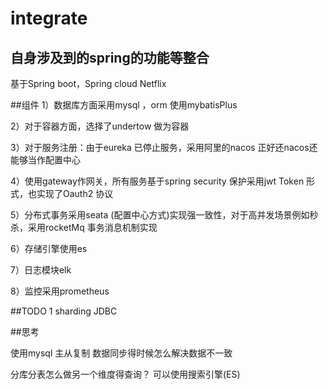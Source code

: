# integrate
## 自身涉及到的spring的功能等整合
基于Spring boot，Spring cloud Netflix

##组件
1）数据库方面采用mysql ，orm 使用mybatisPlus

2）对于容器方面，选择了undertow 做为容器

3）对于服务注册：由于eureka 已停止服务，采用阿里的nacos 正好还nacos还能够当作配置中心

4）使用gateway作网关，所有服务基于spring security 保护采用jwt Token 形式，也实现了Oauth2 协议

5）分布式事务采用seata (配置中心方式)实现强一致性，对于高并发场景例如秒杀，采用rocketMq 事务消息机制实现

6）存储引擎使用es

7）日志模块elk

8）监控采用prometheus

##TODO
1 sharding JDBC

##思考

使用mysql 主从复制 数据同步得时候怎么解决数据不一致

分库分表怎么做另一个维度得查询？ 可以使用搜索引擎(ES)




